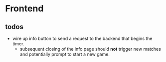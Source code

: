 # Frontend

## todos
- wire up info button to send a request to the backend that begins the timer. 
    - subsequent closing of the info page should __not__ trigger new matches and potentially prompt to start a new game. 